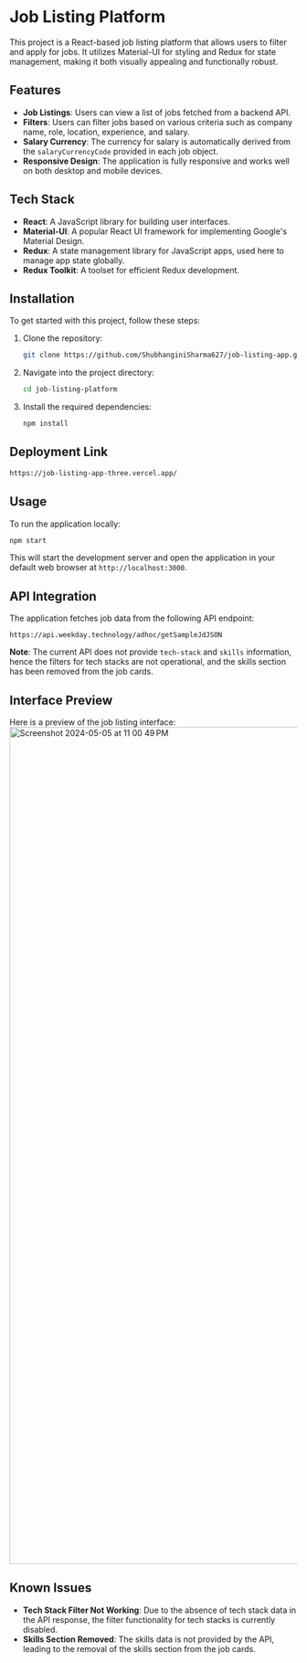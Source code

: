 # Job Listing Platform

This project is a React-based job listing platform that allows users to filter and apply for jobs. It utilizes Material-UI for styling and Redux for state management, making it both visually appealing and functionally robust.

## Features

-   **Job Listings**: Users can view a list of jobs fetched from a backend API.
-   **Filters**: Users can filter jobs based on various criteria such as company name, role, location, experience, and salary.
-   **Salary Currency**: The currency for salary is automatically derived from the `salaryCurrencyCode` provided in each job object.
-   **Responsive Design**: The application is fully responsive and works well on both desktop and mobile devices.

## Tech Stack

-   **React**: A JavaScript library for building user interfaces.
-   **Material-UI**: A popular React UI framework for implementing Google's Material Design.
-   **Redux**: A state management library for JavaScript apps, used here to manage app state globally.
-   **Redux Toolkit**: A toolset for efficient Redux development.

## Installation

To get started with this project, follow these steps:

1. Clone the repository:
    ```bash
    git clone https://github.com/ShubhanginiSharma627/job-listing-app.git
    ```
2. Navigate into the project directory:
    ```bash
    cd job-listing-platform
    ```
3. Install the required dependencies:
    ```bash
    npm install
    ```
## Deployment Link

```bash
https://job-listing-app-three.vercel.app/
```

## Usage

To run the application locally:

```bash
npm start
```

This will start the development server and open the application in your default web browser at `http://localhost:3000`.

## API Integration

The application fetches job data from the following API endpoint:

```
https://api.weekday.technology/adhoc/getSampleJdJSON
```

**Note**: The current API does not provide `tech-stack` and `skills` information, hence the filters for tech stacks are not operational, and the skills section has been removed from the job cards.

## Interface Preview

Here is a preview of the job listing interface:
<img width="1465" alt="Screenshot 2024-05-05 at 11 00 49 PM" src="https://github.com/ShubhanginiSharma627/job-listing-app/assets/63640650/2f83e5f1-8ad5-4acf-9ba2-3cb7450191dc">

## Known Issues

-   **Tech Stack Filter Not Working**: Due to the absence of tech stack data in the API response, the filter functionality for tech stacks is currently disabled.
-   **Skills Section Removed**: The skills data is not provided by the API, leading to the removal of the skills section from the job cards.
